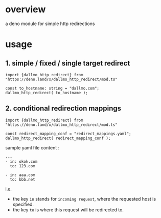 # overview
a deno module for simple http redirections

# usage

## 1. simple / fixed / single target redirect
```
import {dallmo_http_redirect} from "https://deno.land/x/dallmo_http_redirect/mod.ts"

const to_hostname: string = "dallmo.com";
dallmo_http_redirect( to_hostname );
```

## 2. conditional redirection mappings
```
import {dallmo_http_redirect} from "https://deno.land/x/dallmo_http_redirect/mod.ts"

const redirect_mapping_conf = "redirect_mappings.yaml";
dallmo_http_redirect( redirect_mapping_conf );
```

sample yaml file content :
```
---
- in: okok.com 
  to: 123.com

- in: aaa.com
  to: bbb.net
```

i.e. 
- the key `in` stands for `incoming request`, where the requested host is specified.
- the key `to` is where this request will be redirected to.

